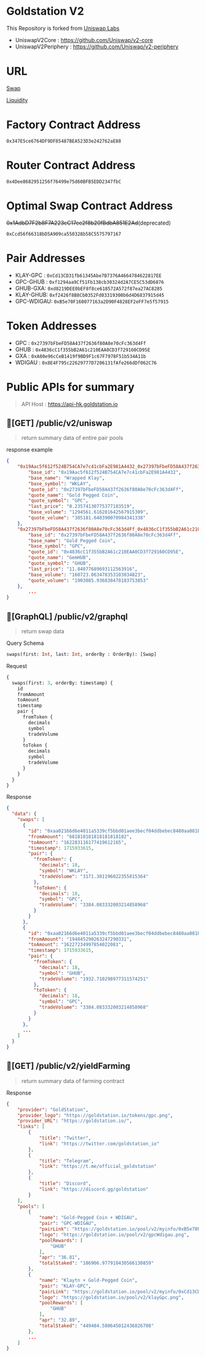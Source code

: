 # Goldstation V2

This Repository is forked from [Uniswap Labs](https://github.com/Uniswap)

- UniswapV2Core : https://github.com/Uniswap/v2-core
- UniswapV2Periphery : https://github.com/Uniswap/v2-periphery

# URL

[Swap](https://goldstation.io/exchange/swap)

[Liquidity](https://goldstation.io/pool/v2)

# Factory Contract Address

`0x347E5ce6764DF9DF85487BEA523D3e242762aE88`

# Router Contract Address

`0x4Dee8682951256f76499e75d60BFB5EDD2347fbC`

# Optimal Swap Contract Address

~~0x1AdbD7F2b8F7A223cC17ee2f8b20fBdbA851E2Ad~~(deprecated)

`0xCcd56f66318bD5A909ca550328b58C5575797167`

# Pair Addresses

- KLAY-GPC : `0xCd13CD31fb61345Abe7B7376A4664784622817EE`
- GPC-GHUB : `0xf1294aa9Cf51Fb138cb30324d2A7CE5C53dD6876`
- GHUB-GXA: `0xd8219DEE0bEF8f8ce618572A572f87ea27AC8285`
- KLAY-GHUB: `0xf2426f8B8Cb0352Fd03319300b6d4D6837915d45`
- GPC-WDIGAU: `0xB5e70F160077163a2D90F4828EF2eFF7e5f57915`

# Token Addresses

- GPC : `0x27397bFbeFD58A437f2636f80A8e70cFc363d4Ff`
- GHUB : `0x4836cC1f355bB2A61c210EAA0CD3f729160CD95E`
- GXA : `0xA80e96cCeB1419f9BD9F1c67F7978F51b534A11b`
- WDIGAU : `0x8E4F795c22629777D7206131fAfe266dDf062C76`

# Public APIs for summary

> API Host : https://api-hk.goldstation.io

## 🔗[GET] /public/v2/uniswap

> return summary data of entire pair pools

response example

```json
{
    "0x19Aac5f612f524B754CA7e7c41cbFa2E981A4432_0x27397bFbeFD58A437f2636f80A8e70cFc363d4Ff": {
        "base_id": "0x19Aac5f612f524B754CA7e7c41cbFa2E981A4432",
        "base_name": "Wrapped Klay",
        "base_symbol": "WKLAY",
        "quote_id": "0x27397bFbeFD58A437f2636f80A8e70cFc363d4Ff",
        "quote_name": "Gold Pegged Coin",
        "quote_symbol": "GPC",
        "last_price": "0.23574130775377183519",
        "base_volume": "1294561.616281642567915309",
        "quote_volume": "305181.648390070984341338"
    },
    "0x27397bFbeFD58A437f2636f80A8e70cFc363d4Ff_0x4836cC1f355bB2A61c210EAA0CD3f729160CD95E": {
        "base_id": "0x27397bFbeFD58A437f2636f80A8e70cFc363d4Ff",
        "base_name": "Gold Pegged Coin",
        "base_symbol": "GPC",
        "quote_id": "0x4836cC1f355bB2A61c210EAA0CD3f729160CD95E",
        "quote_name": "GemHUB",
        "quote_symbol": "GHUB",
        "last_price": "11.84077689693112563916",
        "base_volume": "160723.063478353103034823",
        "quote_volume": "1903085.936838478183753853"
    },
		...
}
```

## 🔗[GraphQL] /public/v2/graphql

> return swap data

Query Schema

```graphql
swaps(first: Int, last: Int, orderBy : OrderBy): [Swap]
```

Request

```graphql
{
  swaps(first: 3, orderBy: timestamp) {
    id
    fromAmount
    toAmount
    timestamp
    pair {
      fromToken {
        decimals
        symbol
        tradeVolume
      }
      toToken {
        decimals
        symbol
        tradeVolume
      }
    }
  }
}
```

Response

```json
{
  "data": {
    "swaps": [
      {
        "id": "0xaa02166d6e4011a5339cf5bbd01aee3becf04ddbebec8480aa081b79a5c7a509",
        "fromAmount": "681818181818181818182",
        "toAmount": "162283116177419612165",
        "timestamp": 1715933615,
        "pair": {
          "fromToken": {
            "decimals": 18,
            "symbol": "WKLAY",
            "tradeVolume": "3171.381196022355815364"
          },
          "toToken": {
            "decimals": 18,
            "symbol": "GPC",
            "tradeVolume": "3384.083332003214858968"
          }
        }
      },
      {
        "id": "0xaa02166d6e4011a5339cf5bbd01aee3becf04ddbebec8480aa081b79a5c7a509",
        "fromAmount": "194845290263247290331",
        "toAmount": "16227234997854022081",
        "timestamp": 1715933615,
        "pair": {
          "fromToken": {
            "decimals": 18,
            "symbol": "GHUB",
            "tradeVolume": "1932.710298977311574251"
          },
          "toToken": {
            "decimals": 18,
            "symbol": "GPC",
            "tradeVolume": "3384.083332003214858968"
          }
        }
      },
      ...
    ]
  }
}
```

## 🔗[GET] /public/v2/yieldFarming

> return summary data of farming contract

Response

```json
{
    "provider": "GoldStation",
    "provider_logo": "https://goldstation.io/tokens/gpc.png",
    "provider_URL": "https://goldstation.io/",
    "links": [
        {
            "title": "Twitter",
            "link": "https://twitter.com/goldstation_io"
        },
        {
            "title": "Telegram",
            "link": "https://t.me/official_goldstation"
        },
        {
            "title": "Discord",
            "link": "https://discord.gg/goldstation"
        }
    ],
    "pools": [
        {
            "name": "Gold-Pegged Coin + WDIGAU",
            "pair": "GPC-WDIGAU",
            "pairLink": "https://goldstation.io/pool/v2/myinfo/0xB5e70F160077163a2D90F4828EF2eFF7e5f57915",
            "logo": "https://goldstation.io/pool/v2/gpcWdigau.png",
            "poolRewards": [
                "GHUB"
            ],
            "apr": "36.81",
            "totalStaked": "186906.977910430566130859"
        },
        {
            "name": "Klaytn + Gold-Pegged Coin",
            "pair": "KLAY-GPC",
            "pairLink": "https://goldstation.io/pool/v2/myinfo/0xCd13CD31fb61345Abe7B7376A4664784622817EE",
            "logo": "https://goldstation.io/pool/v2/klayGpc.png",
            "poolRewards": [
                "GHUB"
            ],
            "apr": "32.89",
            "totalStaked": "449484.580645012436826708"
        },
        ...
    ]
}
```
